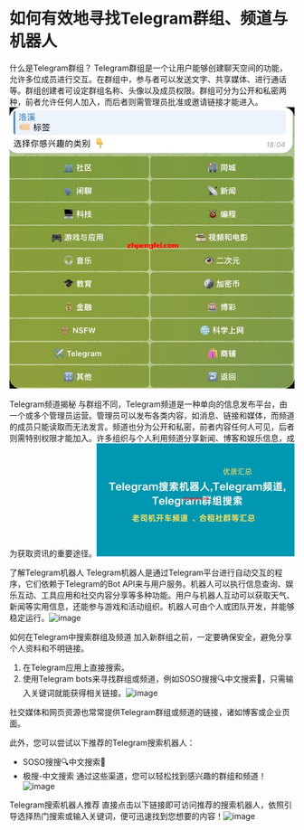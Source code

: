 # 如何有效地寻找Telegram群组、频道与机器人

什么是Telegram群组？
Telegram群组是一个让用户能够创建聊天空间的功能，允许多位成员进行交互。在群组中，参与者可以发送文字、共享媒体、进行通话等。群组创建者可设定群组名称、头像以及成员权限。群组可分为公开和私密两种，前者允许任何人加入，而后者则需管理员批准或邀请链接才能进入。![image](img/2025-03-05/article_2025-03-05_102956_教程如何搜索发现Te_img1.jpg)

Telegram频道揭秘
与群组不同，Telegram频道是一种单向的信息发布平台，由一个或多个管理员运营。管理员可以发布各类内容，如消息、链接和媒体，而频道的成员只能读取而无法发言。频道也分为公开和私密，前者内容任何人可见，后者则需特别权限才能加入。许多组织与个人利用频道分享新闻、博客和娱乐信息，成为获取资讯的重要途径。![image](img/2025-03-05/article_2025-03-05_102956_教程如何搜索发现Te_img2.jpg)

了解Telegram机器人
Telegram机器人是通过Telegram平台进行自动交互的程序，它们依赖于Telegram的Bot API来与用户服务。机器人可以执行信息查询、娱乐互动、工具应用和社交内容分享等多种功能。用户与机器人互动可以获取天气、新闻等实用信息，还能参与游戏和活动组织。机器人可由个人或团队开发，并能够稳定运行。![image](img/2025-03-05/article_2025-03-05_102957_教程如何搜索发现Te_img3.jpg)

如何在Telegram中搜索群组及频道
加入新群组之前，一定要确保安全，避免分享个人资料和不明链接。

1. 在Telegram应用上直接搜索。
2. 使用Telegram bots来寻找群组或频道，例如SOSO搜搜🔍中文搜索🔞，只需输入关键词就能获得相关链接。![image](img/2025-03-05/article_2025-03-05_102957_教程如何搜索发现Te_img4.jpg)

社交媒体和网页资源也常常提供Telegram群组或频道的链接，诸如博客或企业页面。

此外，您可以尝试以下推荐的Telegram搜索机器人：
- SOSO搜搜🔍中文搜索🔞
- 极搜-中文搜索
通过这些渠道，您可以轻松找到感兴趣的群组和频道！![image](img/2025-03-05/article_2025-03-05_102957_教程如何搜索发现Te_img5.jpg)

Telegram搜索机器人推荐
直接点击以下链接即可访问推荐的搜索机器人，依照引导选择热门搜索或输入关键词，便可迅速找到您想要的内容！![image](img/2025-03-05/article_2025-03-05_102957_教程如何搜索发现Te_img6.png)